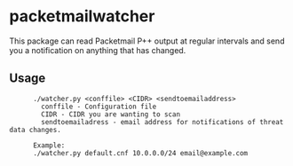 # packetmailwatcher
This package can read Packetmail P++ output at regular intervals and send you a notification on anything that has changed.

## Usage
```
      ./watcher.py <conffile> <CIDR> <sendtoemailaddress>
        conffile - Configuration file 
        CIDR - CIDR you are wanting to scan
        sendtoemailadress - email address for notifications of threat data changes.
        
      Example:
      ./watcher.py default.cnf 10.0.0.0/24 email@example.com
```
